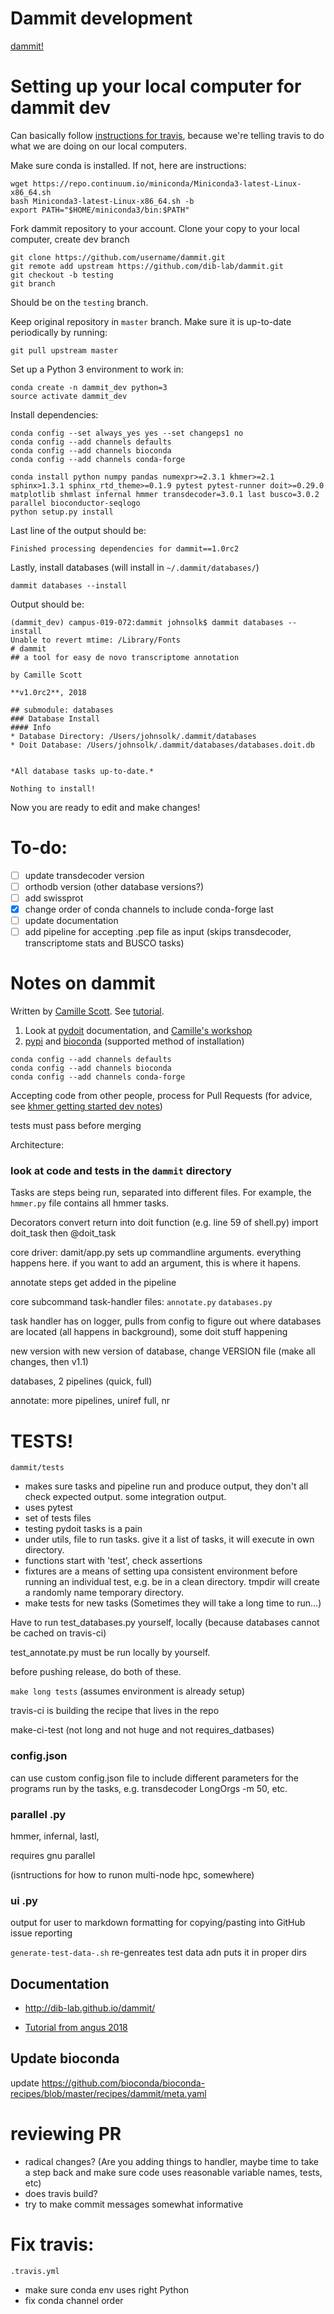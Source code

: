 # Dammit development

[dammit!](https://github.com/dib-lab/dammit)


# Setting up your local computer for dammit dev

Can basically follow [instructions for travis](https://github.com/dib-lab/dammit/blob/master/.travis.yml), because we're telling travis to do what we are doing on our local computers.

Make sure conda is installed. If not, here are instructions:
```
wget https://repo.continuum.io/miniconda/Miniconda3-latest-Linux-x86_64.sh
bash Miniconda3-latest-Linux-x86_64.sh -b
export PATH="$HOME/miniconda3/bin:$PATH"
```

Fork dammit repository to your account. Clone your copy to your local computer, create dev branch

```
git clone https://github.com/username/dammit.git
git remote add upstream https://github.com/dib-lab/dammit.git 
git checkout -b testing
git branch
```
Should be on the `testing` branch.

Keep original repository in `master` branch. Make sure it is up-to-date periodically by running:
```
git pull upstream master
```
Set up a Python 3 environment to work in:

```
conda create -n dammit_dev python=3
source activate dammit_dev
```
Install dependencies:
```
conda config --set always_yes yes --set changeps1 no
conda config --add channels defaults
conda config --add channels bioconda
conda config --add channels conda-forge

conda install python numpy pandas numexpr>=2.3.1 khmer>=2.1 sphinx>1.3.1 sphinx_rtd_theme>=0.1.9 pytest pytest-runner doit>=0.29.0 matplotlib shmlast infernal hmmer transdecoder=3.0.1 last busco=3.0.2 parallel bioconductor-seqlogo
python setup.py install
```
Last line of the output should be:
```
Finished processing dependencies for dammit==1.0rc2
```

Lastly, install databases  (will install in `~/.dammit/databases/`)
```
dammit databases --install
```
Output should be:
```
(dammit_dev) campus-019-072:dammit johnsolk$ dammit databases --install
Unable to revert mtime: /Library/Fonts
# dammit
## a tool for easy de novo transcriptome annotation

by Camille Scott

**v1.0rc2**, 2018

## submodule: databases
### Database Install
#### Info
* Database Directory: /Users/johnsolk/.dammit/databases
* Doit Database: /Users/johnsolk/.dammit/databases/databases.doit.db


*All database tasks up-to-date.*

Nothing to install!
```
Now you are ready to edit and make changes!

# To-do:

- [ ] update transdecoder version
- [ ] orthodb version (other database versions?)
- [ ] add swissprot
- [x] change order of conda channels to include conda-forge last
- [ ] update documentation
- [ ] add pipeline for accepting .pep file as input (skips transdecoder, transcriptome stats and BUSCO tasks)

# Notes on dammit

Written by [Camille Scott](http://www.camillescott.org/). See [tutorial](https://angus.readthedocs.io/en/2018/dammit_annotation.html).

1. Look at [pydoit](http://pydoit.org/index.html) documentation, and [Camille's workshop](https://dib-training.readthedocs.io/en/pub/2016-01-20-pydoit-lr.html)
2. [pypi](https://pypi.org/project/dammit/#history) and [bioconda](https://anaconda.org/bioconda/dammit) (supported method of installation)

```
conda config --add channels defaults
conda config --add channels bioconda
conda config --add channels conda-forge
```

Accepting code from other people, process for Pull Requests (for advice, see [khmer getting started dev notes](https://khmer.readthedocs.io/en/latest/dev/getting-started.html))

tests must pass before merging

Architecture:

### look at code and tests in the `dammit` directory

Tasks are steps being run, separated into different files. For example, the `hmmer.py` file contains all hmmer tasks. 

Decorators convert return into doit function (e.g. line 59 of shell.py) import doit_task then @doit_task

core driver: damit/app.py sets up commandline arguments. everything happens here. if you want to add an argument, this is where it hapens.  

annotate steps get added in the pipeline

core subcommand task-handler files:
`annotate.py`
`databases.py`

task handler has on logger, pulls from config to figure out where databases are located (all happens in background), some doit stuff happening

new version with new version of database, change VERSION file
(make all changes, then v1.1)

databases,  2 pipelines (quick, full)

annotate:
more pipelines, uniref full, nr




# TESTS!

`dammit/tests`
* makes sure tasks and pipeline run and produce output, they don't all check expected output. some integration output.
* uses pytest
* set of tests files
* testing pydoit tasks is a pain
* under utils, file to run tasks. give it a list of tasks, it will execute in own directory.
* functions start with 'test', check assertions
* fixtures are a means of setting upa consistent environment before running an individual test, e.g. be in a clean directory. tmpdir will create a randomly name temporary directory.
* make tests for new tasks (Sometimes they will take a long time to run...)


Have to run test_databases.py yourself, locally (because databases cannot be cached on travis-ci)

test_annotate.py must be run locally by yourself.

before pushing release, do both of these.

`make long tests` (assumes environment is already setup)

travis-ci is building the recipe that lives in the repo

make-ci-test (not long and not huge and not requires_datbases)


### config.json

can use custom config.json file to include different parameters for the programs run by the tasks, e.g. transdecoder LongOrgs -m 50, etc.

### parallel .py

hmmer, infernal, lastl, 

requires gnu parallel

(isntructions for how to runon multi-node hpc, somewhere)

### ui .py

output for user to markdown formatting for copying/pasting into GitHub issue reporting

`generate-test-data-.sh` re-genreates test data adn puts it in proper dirs

## Documentation

* http://dib-lab.github.io/dammit/

* [Tutorial from angus 2018](https://angus.readthedocs.io/en/2018/dammit_annotation.html)

## Update bioconda

update https://github.com/bioconda/bioconda-recipes/blob/master/recipes/dammit/meta.yaml


# reviewing PR

* radical changes? (Are you adding things to handler, maybe time to take a step back and make sure code uses reasonable variable names, tests, etc)
* does travis build?
* try to make commit messages somewhat informative

# Fix travis:
`.travis.yml`
* make sure conda env uses right Python
* fix conda channel order


